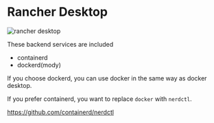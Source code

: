  Rancher Desktop
==================

![rancher desktop](https://rancherdesktop.io/images/logo-Rancher%20Desktop.svg)

These backend services are included

- containerd
- dockerd(mody)

If you choose dockerd, you can use docker in the same way as docker desktop.

If you prefer containerd, you want to replace `docker` with `nerdctl`.

https://github.com/containerd/nerdctl
